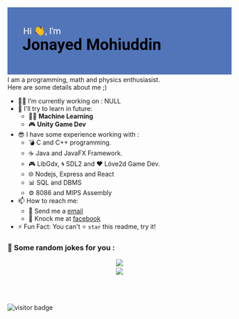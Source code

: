 <img src = "/header.png">
I am a programming, math and physics enthusiasist. </br>
Here are some details about me ;)

- 👨‍🔧 I’m currently working on : NULL
- 🚀 I'll try to learn in future:
  - 🏃‍♂️ __Machine Learning__
  - 🎮 __Unity Game Dev__
- 😎 I have some experience working with : 
  - 💣 C and C++ programming.
  - ☕ Java and JavaFX Framework.
  - 🎮 LibGdx, 🌀 SDL2 and ❤ Löve2d Game Dev.
  - 🌐 Nodejs, Express and React
  - 📊 SQL and DBMS
  - ⚙ 8086 and MIPS Assembly
- 📫 How to reach me: 
  - 📧 Send me a [email](jonayedmohiuddin@gmail.com)
  - 📲 Knock me at [facebook](https://www.facebook.com/jonayedmohiuddin)
- ⚡ Fun Fact: You can't ⭐ `star` this readme, try it!
### 🤣 Some random jokes for you :
<div align="center">
  <img src="https://readme-jokes.vercel.app/api?bgColor=%23212529&textColor=%23ffddd2&qColor=%23f94144&aColor=%2390be6d&borderColor=%23f9c74f&codeColor=%23f9c74f">
</div>

<div align="center">
  <img src="https://github-readme-stats.vercel.app/api?username=JonayedMohiuddin&show_icons=true&theme=blue-green">
</div>

<br/><br/>

<img src="https://visitor-badge.laobi.icu/badge?page_id=JonayedMohiuddin" alt="visitor badge"/>


